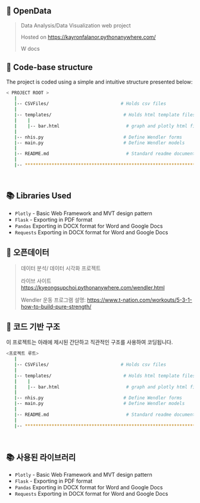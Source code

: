 ## 📶 OpenData

> Data Analysis/Data Visualization web project  
> 
> Hosted on https://kayronfalanor.pythonanywhere.com/
> 
> W docs

## 📂 Code-base structure

The project is coded using a simple and intuitive structure presented below:

```bash
< PROJECT ROOT >
   |
   |-- CSVFiles/                           # Holds csv files
   |
   |-- templates/                           # Holds html template files
   |    |
   |    |-- bar.html                         # graph and plotly html file
   |
   |-- nhis.py                              # Define Wendler forms
   |-- main.py                              # Define Wendler models
   |
   |-- README.md                             # Standard readme documentation
   |
   |-- ************************************************************************
```

<br />

## 📚 Libraries Used

- `Plotly` - Basic Web Framework and MVT design pattern
- `Flask` - Exporting in PDF format
- `Pandas` Exporting in DOCX format for Word and Google Docs
- `Requests` Exporting in DOCX format for Word and Google Docs

## 📶 오픈데이터

> 데이터 분석/ 데이터 시각화 프로젝트
>
> 라이브 사이트 https://kyeongsupchoi.pythonanywhere.com/wendler.html
>
> Wendler 운동 프로그램 설명: https://www.t-nation.com/workouts/5-3-1-how-to-build-pure-strength/

## 📂 코드 기반 구조

이 프로젝트는 아래에 제시된 간단하고 직관적인 구조를 사용하여 코딩됩니다.

```bash
<프로젝트 루트>
   |
   |-- CSVFiles/                           # Holds csv files
   |
   |-- templates/                           # Holds html template files
   |    |
   |    |-- bar.html                         # graph and plotly html file
   |
   |-- nhis.py                              # Define Wendler forms
   |-- main.py                              # Define Wendler models
   |
   |-- README.md                             # Standard readme documentation
   |
   |-- ************************************************************************
```

<br />

## 📚 사용된 라이브러리

- `Plotly` - Basic Web Framework and MVT design pattern
- `Flask` - Exporting in PDF format
- `Pandas` Exporting in DOCX format for Word and Google Docs
- `Requests` Exporting in DOCX format for Word and Google Docs
